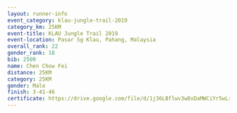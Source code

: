 ```yaml
---
layout: runner-info 
event_category: klau-jungle-trail-2019 
category_km: 25KM 
event-title: KLAU Jungle Trail 2019 
event-location: Pasar Sg Klau, Pahang, Malaysia 
overall_rank: 22
gender_rank: 18
bib: 2509
name: Chen Chow Fei
distance: 25KM
category: 25KM
gender: Male
finish: 3-41-46
certificate: https://drive.google.com/file/d/1j36LBflwv3w8xDaMWCiYr5wLrFSB0ERn/view?usp=sharing
---
```

